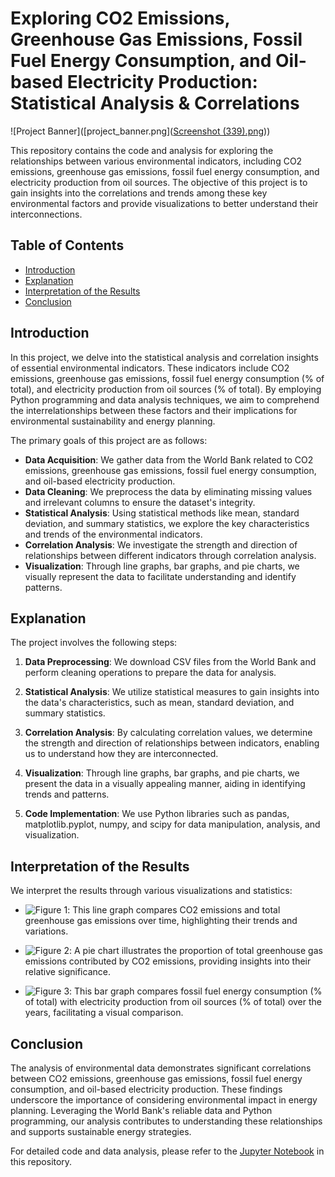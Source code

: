 # Exploring CO2 Emissions, Greenhouse Gas Emissions, Fossil Fuel Energy Consumption, and Oil-based Electricity Production: Statistical Analysis & Correlations

![Project Banner]([project_banner.png]([Screenshot (339).png](https://github.com/eishaahmed50/Environmental-Indicators-Analysis/blob/main/Screenshot%20(339).png))) <!-- Replace with your project banner image URL -->

This repository contains the code and analysis for exploring the relationships between various environmental indicators, including CO2 emissions, greenhouse gas emissions, fossil fuel energy consumption, and electricity production from oil sources. The objective of this project is to gain insights into the correlations and trends among these key environmental factors and provide visualizations to better understand their interconnections.

## Table of Contents

- [Introduction](#introduction)
- [Explanation](#explanation)
- [Interpretation of the Results](#interpretation-of-the-results)
- [Conclusion](#conclusion)

## Introduction

In this project, we delve into the statistical analysis and correlation insights of essential environmental indicators. These indicators include CO2 emissions, greenhouse gas emissions, fossil fuel energy consumption (% of total), and electricity production from oil sources (% of total). By employing Python programming and data analysis techniques, we aim to comprehend the interrelationships between these factors and their implications for environmental sustainability and energy planning.

The primary goals of this project are as follows:
- **Data Acquisition**: We gather data from the World Bank related to CO2 emissions, greenhouse gas emissions, fossil fuel energy consumption, and oil-based electricity production.
- **Data Cleaning**: We preprocess the data by eliminating missing values and irrelevant columns to ensure the dataset's integrity.
- **Statistical Analysis**: Using statistical methods like mean, standard deviation, and summary statistics, we explore the key characteristics and trends of the environmental indicators.
- **Correlation Analysis**: We investigate the strength and direction of relationships between different indicators through correlation analysis.
- **Visualization**: Through line graphs, bar graphs, and pie charts, we visually represent the data to facilitate understanding and identify patterns.

## Explanation

The project involves the following steps:

1. **Data Preprocessing**: We download CSV files from the World Bank and perform cleaning operations to prepare the data for analysis.

2. **Statistical Analysis**: We utilize statistical measures to gain insights into the data's characteristics, such as mean, standard deviation, and summary statistics.

3. **Correlation Analysis**: By calculating correlation values, we determine the strength and direction of relationships between indicators, enabling us to understand how they are interconnected.

4. **Visualization**: Through line graphs, bar graphs, and pie charts, we present the data in a visually appealing manner, aiding in identifying trends and patterns.

5. **Code Implementation**: We use Python libraries such as pandas, matplotlib.pyplot, numpy, and scipy for data manipulation, analysis, and visualization.

## Interpretation of the Results

We interpret the results through various visualizations and statistics:

- ![Figure 1](images/figure1.png): This line graph compares CO2 emissions and total greenhouse gas emissions over time, highlighting their trends and variations.

- ![Figure 2](images/figure2.png): A pie chart illustrates the proportion of total greenhouse gas emissions contributed by CO2 emissions, providing insights into their relative significance.

- ![Figure 3](images/figure3.png): This bar graph compares fossil fuel energy consumption (% of total) with electricity production from oil sources (% of total) over the years, facilitating a visual comparison.

## Conclusion

The analysis of environmental data demonstrates significant correlations between CO2 emissions, greenhouse gas emissions, fossil fuel energy consumption, and oil-based electricity production. These findings underscore the importance of considering environmental impact in energy planning. Leveraging the World Bank's reliable data and Python programming, our analysis contributes to understanding these relationships and supports sustainable energy strategies.

For detailed code and data analysis, please refer to the [Jupyter Notebook](analysis.ipynb) in this repository.
